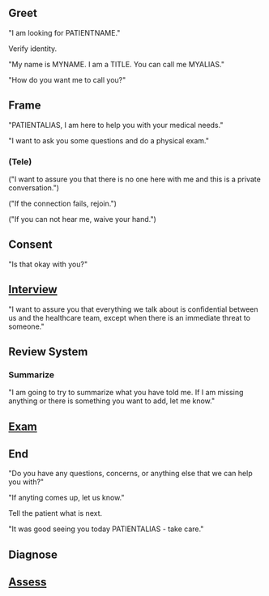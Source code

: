 ## Greet

"I am looking for PATIENTNAME."

Verify identity.

"My name is MYNAME. I am a TITLE. You can call me MYALIAS."

"How do you want me to call you?"

## Frame

"PATIENTALIAS, I am here to help you with your medical needs."

"I want to ask you some questions and do a physical exam."

### (Tele)

("I want to assure you that there is no one here with me and this is a private conversation.")

("If the connection fails, rejoin.")

("If you can not hear me, waive your hand.")

## Consent

"Is that okay with you?"

## [Interview](1.interview.md)

"I want to assure you that everything we talk about is confidential between us and the healthcare team, except when there is an immediate threat to someone."

## Review System

### Summarize

"I am going to try to summarize what you have told me. If I am missing anything or there is something you want to add, let me know."

## [Exam](2.exam.md)

## End

"Do you have any questions, concerns, or anything else that we can help you with?"

"If anyting comes up, let us know."

Tell the patient what is next.

"It was good seeing you today PATIENTALIAS - take care."

## Diagnose

## [Assess](3.assess.md)
